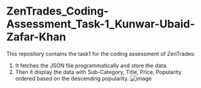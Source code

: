 # ZenTrades_Coding-Assessment_Task-1_Kunwar-Ubaid-Zafar-Khan
This repository contains the task1 for the coding assessment of ZenTrades:
1. It fetches the JSON file programmatically and store the data.
2. Then it display the data with Sub-Category, Title, Price, Popularity ordered based on the descending popularity.
![image](https://github.com/KunwarUbaid/ZenTrades_Coding-Assessment_Task-1_Kunwar-Ubaid-Zafar-Khan/assets/95733232/5520bb62-8e59-4264-84cb-7505af11183d)
